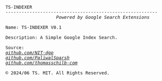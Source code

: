 <pre>

 TS-INDEXER
 ---------------------------------------------------------
                    <i>Powered by Google Search Extensions</i>

 Name: TS-INDEXER V0.1

 Description: A Simple Google Index Search.

 Source:<i> 
 <a href="https://github.com/NIT-dgp/chrome-search-extension/">github.com/NIT-dgp</a>
 <a href="https://github.com/PaliwalSparsh">github.com/PaliwalSparsh</a>
 <a href="https://github.com/thomasschilb-com">github.com/thomasschilb-com</a></i>
   
 &copy; 2024/06 TS. MIT. All Rights Reserved.
</pre>
